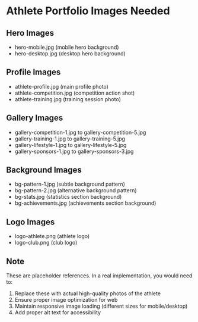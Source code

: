 # Athlete Portfolio Images Needed

## Hero Images
- hero-mobile.jpg (mobile hero background)
- hero-desktop.jpg (desktop hero background)

## Profile Images
- athlete-profile.jpg (main profile photo)
- athlete-competition.jpg (competition action shot)
- athlete-training.jpg (training session photo)

## Gallery Images
- gallery-competition-1.jpg to gallery-competition-5.jpg
- gallery-training-1.jpg to gallery-training-5.jpg
- gallery-lifestyle-1.jpg to gallery-lifestyle-5.jpg
- gallery-sponsors-1.jpg to gallery-sponsors-3.jpg

## Background Images
- bg-pattern-1.jpg (subtle background pattern)
- bg-pattern-2.jpg (alternative background pattern)
- bg-stats.jpg (statistics section background)
- bg-achievements.jpg (achievements section background)

## Logo Images
- logo-athlete.png (athlete logo)
- logo-club.png (club logo)

## Note
These are placeholder references. In a real implementation, you would need to:
1. Replace these with actual high-quality photos of the athlete
2. Ensure proper image optimization for web
3. Maintain responsive image loading (different sizes for mobile/desktop)
4. Add proper alt text for accessibility

